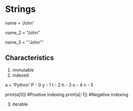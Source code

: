 # Strings

name = 'John'	

name_2 = "John"

name_3 = '''John'''

## Characteristics

1. immutable
2. indexed

a = 'Python'
P - 0
y - 1
t - 2 
h - 3
o - 4 
n - 5

print(a[0])   #Positive indexing
print(a[-1])  #Negative indexing

3. iterable